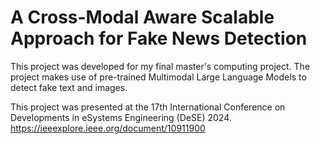 # A Cross-Modal Aware Scalable Approach for Fake News Detection

This project was developed for my final master's computing project. The project makes use of pre-trained Multimodal Large Language Models to detect fake text and images. 

This project was presented at the 17th International Conference on Developments in eSystems Engineering (DeSE) 2024.
https://ieeexplore.ieee.org/document/10911900
